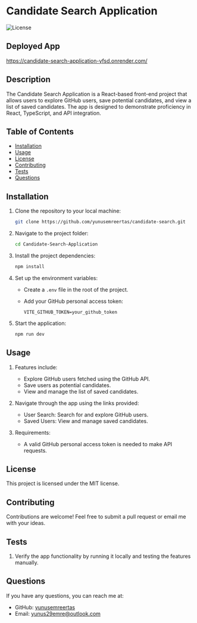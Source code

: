 # Candidate Search Application

![License](https://img.shields.io/badge/license-MIT-blue.svg)

## Deployed App

https://candidate-search-application-yfsd.onrender.com/

## Description

The Candidate Search Application is a React-based front-end project that allows users to explore GitHub users, save potential candidates, and view a list of saved candidates. The app is designed to demonstrate proficiency in React, TypeScript, and API integration.

## Table of Contents

- [Installation](#installation)
- [Usage](#usage)
- [License](#license)
- [Contributing](#contributing)
- [Tests](#tests)
- [Questions](#questions)

## Installation

1. Clone the repository to your local machine:

   ```bash
   git clone https://github.com/yunusemreertas/candidate-search.git
   ```

2. Navigate to the project folder:

   ```bash
   cd Candidate-Search-Application
   ```

3. Install the project dependencies:

   ```bash
   npm install
   ```

4. Set up the environment variables:

   - Create a `.env` file in the root of the project.
   - Add your GitHub personal access token:

     ```env
     VITE_GITHUB_TOKEN=your_github_token
     ```

5. Start the application:

   ```bash
   npm run dev
   ```

## Usage

1. Features include:

   - Explore GitHub users fetched using the GitHub API.
   - Save users as potential candidates.
   - View and manage the list of saved candidates.

2. Navigate through the app using the links provided:

   - User Search: Search for and explore GitHub users.
   - Saved Users: View and manage saved candidates.

3. Requirements:
   - A valid GitHub personal access token is needed to make API requests.

## License

This project is licensed under the MIT license.

## Contributing

Contributions are welcome! Feel free to submit a pull request or email me with your ideas.

## Tests

1. Verify the app functionality by running it locally and testing the features manually.

## Questions

If you have any questions, you can reach me at:

- GitHub: [yunusemreertas](https://github.com/yunusemreertas)
- Email: [yunus29emre@outlook.com](mailto:yunus29emre@outlook.com)
